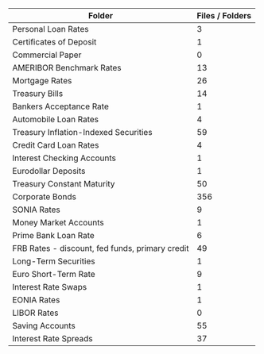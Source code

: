 | Folder                                          |   Files / Folders |
|-------------------------------------------------|-------------------|
| Personal Loan Rates                             |                 3 |
| Certificates of Deposit                         |                 1 |
| Commercial Paper                                |                 0 |
| AMERIBOR Benchmark Rates                        |                13 |
| Mortgage Rates                                  |                26 |
| Treasury Bills                                  |                14 |
| Bankers Acceptance Rate                         |                 1 |
| Automobile Loan Rates                           |                 4 |
| Treasury Inflation-Indexed Securities           |                59 |
| Credit Card Loan Rates                          |                 4 |
| Interest Checking Accounts                      |                 1 |
| Eurodollar Deposits                             |                 1 |
| Treasury Constant Maturity                      |                50 |
| Corporate Bonds                                 |               356 |
| SONIA Rates                                     |                 9 |
| Money Market Accounts                           |                 1 |
| Prime Bank Loan Rate                            |                 6 |
| FRB Rates - discount, fed funds, primary credit |                49 |
| Long-Term Securities                            |                 1 |
| Euro Short-Term Rate                            |                 9 |
| Interest Rate Swaps                             |                 1 |
| EONIA Rates                                     |                 1 |
| LIBOR Rates                                     |                 0 |
| Saving Accounts                                 |                55 |
| Interest Rate Spreads                           |                37 |